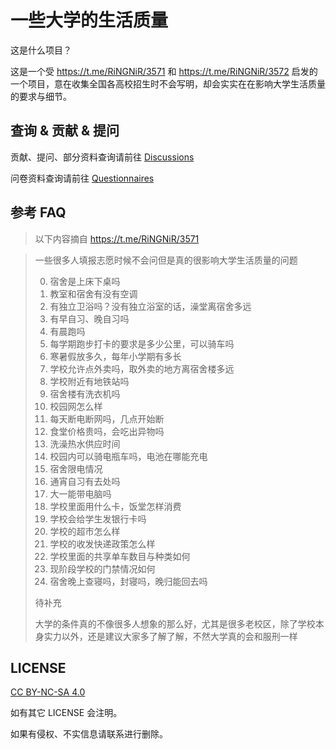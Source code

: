 # 一些大学的生活质量

这是什么项目？

这是一个受 https://t.me/RiNGNiR/3571 和 https://t.me/RiNGNiR/3572 启发的一个项目，意在收集全国各高校招生时不会写明，却会实实在在影响大学生活质量的要求与细节。

## 查询 & 贡献 & 提问
贡献、提问、部分资料查询请前往 [Discussions](https://github.com/YanWQ-monad/university-information/discussions)

问卷资料查询请前往 [Questionnaires](https://github.com/YanWQ-monad/blob/master/questionnaires)

## 参考 FAQ

> 以下内容摘自 https://t.me/RiNGNiR/3571

> 一些很多人填报志愿时候不会问但是真的很影响大学生活质量的问题
> 
> 0. 宿舍是上床下桌吗
> 1. 教室和宿舍有没有空调
> 2. 有独立卫浴吗？没有独立浴室的话，澡堂离宿舍多远
> 3. 有早自习、晚自习吗
> 4. 有晨跑吗
> 5. 每学期跑步打卡的要求是多少公里，可以骑车吗
> 6. 寒暑假放多久，每年小学期有多长
> 7. 学校允许点外卖吗，取外卖的地方离宿舍楼多远
> 8. 学校附近有地铁站吗
> 9. 宿舍楼有洗衣机吗
> 10. 校园网怎么样
> 11. 每天断电断网吗，几点开始断
> 12. 食堂价格贵吗，会吃出异物吗
> 13. 洗澡热水供应时间
> 14. 校园内可以骑电瓶车吗，电池在哪能充电
> 15. 宿舍限电情况
> 16. 通宵自习有去处吗
> 17. 大一能带电脑吗
> 18. 学校里面用什么卡，饭堂怎样消费
> 19. 学校会给学生发银行卡吗
> 20. 学校的超市怎么样
> 21. 学校的收发快递政策怎么样
> 22. 学校里面的共享单车数目与种类如何
> 23. 现阶段学校的门禁情况如何
> 24. 宿舍晚上查寝吗，封寝吗，晚归能回去吗
> 
> 待补充
> 
> 大学的条件真的不像很多人想象的那么好，尤其是很多老校区，除了学校本身实力以外，还是建议大家多了解了解，不然大学真的会和服刑一样

## LICENSE

[CC BY-NC-SA 4.0](https://creativecommons.org/licenses/by-nc-sa/4.0/deed.zh-Hans)

如有其它 LICENSE 会注明。

如果有侵权、不实信息请联系进行删除。

